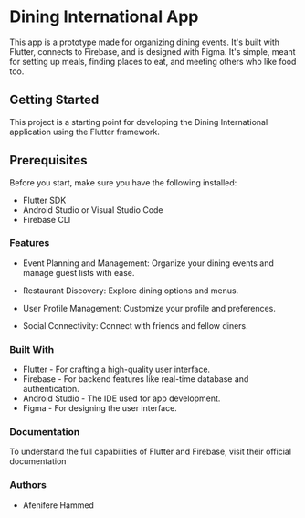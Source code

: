 # Dining International App
This app is a prototype made for organizing dining events. It's built with Flutter, connects
to Firebase, and is designed with Figma. It's simple, meant for setting up meals, finding 
places to eat, and meeting others who like food too.



## Getting Started
This project is a starting point for developing the Dining International application 
using the Flutter framework.

## Prerequisites
Before you start, make sure you have the following installed:

- Flutter SDK
- Android Studio or Visual Studio Code
- Firebase CLI

### Features
- Event Planning and Management: Organize your dining events and manage guest lists with ease.

- Restaurant Discovery: Explore dining options and menus.

- User Profile Management: Customize your profile and preferences.

- Social Connectivity: Connect with friends and fellow diners.

### Built With

- Flutter - For crafting a high-quality user interface.
- Firebase - For backend features like real-time database and authentication.
- Android Studio - The IDE used for app development.
- Figma - For designing the user interface.

### Documentation
To understand the full capabilities of Flutter and Firebase, visit their official 
documentation


### Authors

- Afenifere Hammed

